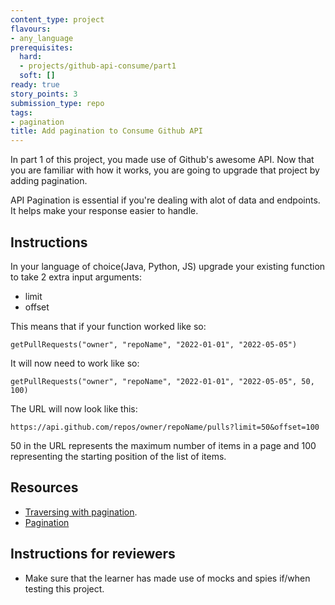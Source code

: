 ```yaml
---
content_type: project
flavours:
- any_language
prerequisites:
  hard:
  - projects/github-api-consume/part1
  soft: []
ready: true
story_points: 3
submission_type: repo
tags:
- pagination
title: Add pagination to Consume Github API
---
```


In part 1 of this project, you made use of Github's awesome API. Now that you are familiar with how it works, you are going to upgrade that project by adding pagination. 

API Pagination is essential if you're dealing with alot of data and endpoints. It helps make your response easier to handle.

## Instructions

In your language of choice(Java, Python, JS) upgrade your existing function to take 2 extra input arguments:

- limit 
- offset 

This means that if your function worked like so:
```
getPullRequests("owner", "repoName", "2022-01-01", "2022-05-05")
```

It will now need to work like so:
```
getPullRequests("owner", "repoName", "2022-01-01", "2022-05-05", 50, 100)
```

The URL will now look like this:
```
https://api.github.com/repos/owner/repoName/pulls?limit=50&offset=100
```

50 in the URL represents the maximum number of items in a page and 100 representing the starting position of the list of items.

## Resources

- [Traversing with pagination](https://docs.github.com/en/rest/guides/traversing-with-pagination#basics-of-pagination).
- [Pagination](https://docs.github.com/en/github-ae@latest/rest/overview/resources-in-the-rest-api#pagination)

## Instructions for reviewers

- Make sure that the learner has made use of mocks and spies if/when testing this project.